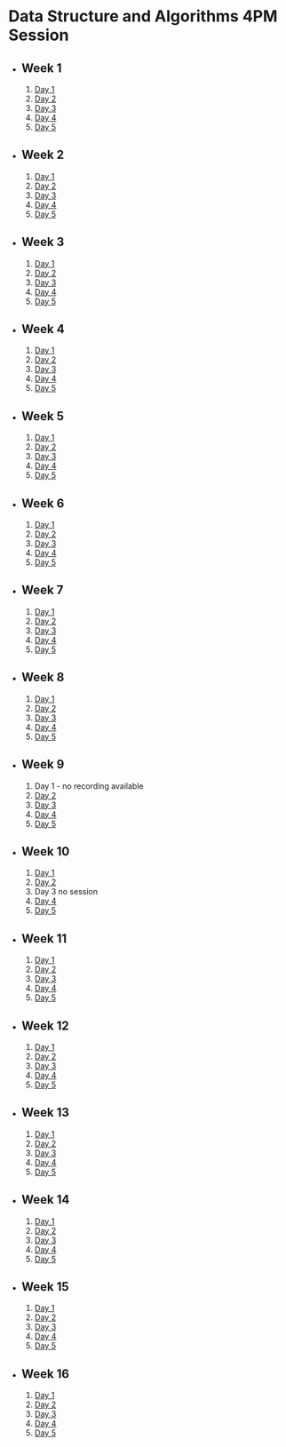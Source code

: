 # Data Structure and Algorithms 4PM Session

- ## Week 1

   1. [Day 1](https://www.facebook.com/iCodeguru/videos/945502893838177)
   2. [Day 2](https://www.facebook.com/iCodeguru/videos/735209295336122)
   3. [Day 3](https://www.facebook.com/iCodeguru/videos/744843644212863)
   4. [Day 4](https://www.facebook.com/iCodeguru/videos/326844733518062)
   5. [Day 5](https://www.facebook.com/iCodeguru/videos/3631993930418977)

- ## Week 2

   1. [Day 1](https://web.facebook.com/iCodeguru/videos/780863330538464)
   2. [Day 2](https://www.facebook.com/iCodeguru/videos/713031080958560)
   3. [Day 3](https://www.facebook.com/iCodeguru/videos/885472553029438)
   4. [Day 4](https://www.facebook.com/iCodeguru/videos/1207844140173399)
   5. [Day 5](https://www.facebook.com/iCodeguru/videos/2324246154427456)

- ## Week 3

   1. [Day 1](https://www.facebook.com/iCodeguru/videos/1032167451185152)
   2. [Day 2](https://www.facebook.com/iCodeguru/videos/907141604280142)
   3. [Day 3](https://www.facebook.com/iCodeguru/videos/3733742023514299)
   4. [Day 4](https://www.facebook.com/iCodeguru/videos/1086998426082355)
   5. [Day 5](https://www.facebook.com/iCodeguru/videos/918216146306315)

- ## Week 4

   1. [Day 1](https://www.facebook.com/iCodeguru/videos/830253252190132)
   2. [Day 2](https://www.facebook.com/iCodeguru/videos/707486368152199)
   3. [Day 3](https://www.facebook.com/iCodeguru/videos/1344256280308317)
   4. [Day 4](https://www.facebook.com/iCodeguru/videos/221921050984551)
   5. [Day 5](https://web.facebook.com/iCodeguru/videos/1026911855272952)

- ## Week 5

   1. [Day 1](https://web.facebook.com/iCodeguru/videos/1129113531597290)
   2. [Day 2](https://www.facebook.com/iCodeguru/videos/1080840446289598)
   3. [Day 3](https://www.facebook.com/iCodeguru/videos/1033178304443474)
   4. [Day 4](https://www.facebook.com/iCodeguru/videos/933178011601572)
   5. [Day 5](https://www.facebook.com/iCodeguru/videos/1054630092316604)

- ## Week 6

   1. [Day 1](https://www.facebook.com/iCodeguru/videos/1062632064777759)
   2. [Day 2](https://www.facebook.com/iCodeguru/videos/942850440850219)
   3. [Day 3](https://www.facebook.com/iCodeguru/videos/273576158880430)
   4. [Day 4](https://www.facebook.com/iCodeguru/videos/860018592601452)
   5. [Day 5](https://www.facebook.com/iCodeguru/videos/420759033637745)

- ## Week 7

   1. [Day 1](https://www.facebook.com/iCodeguru/videos/314112501132381)
   2. [Day 2](https://www.facebook.com/iCodeguru/videos/383568927611630)
   3. [Day 3](https://www.facebook.com/iCodeguru/videos/1866437633785325)
   4. [Day 4](https://www.facebook.com/iCodeguru/videos/1629674131106803)
   5. [Day 5](https://www.facebook.com/iCodeguru/videos/365847182865355)

- ## Week 8

   1. [Day 1](https://www.facebook.com/iCodeguru/videos/412491367885370)
   2. [Day 2](https://www.facebook.com/iCodeguru/videos/952603793125067)
   3. [Day 3](https://www.facebook.com/iCodeguru/videos/1541991506378058)
   4. [Day 4](https://www.facebook.com/iCodeguru/videos/360034513499150)
   5. [Day 5](https://www.facebook.com/iCodeguru/videos/355098364154961)

- ## Week 9

   1. Day 1 - no recording available
   2. [Day 2](https://www.facebook.com/iCodeguru/videos/769411201484500)
   3. [Day 3](https://www.facebook.com/iCodeguru/videos/1091210095461723)
   4. [Day 4](https://www.facebook.com/iCodeguru/videos/368055722662349)
   5. [Day 5](https://www.facebook.com/iCodeguru/videos/414663687703052)

- ## Week 10

   1. [Day 1](https://www.facebook.com/iCodeguru/videos/1115941126210868)
   2. [Day 2](https://www.facebook.com/iCodeguru/videos/1219749049006125)
   3. Day 3 no session
   4. [Day 4](https://www.facebook.com/iCodeguru/videos/941781117465591)
   5. [Day 5](https://www.facebook.com/iCodeguru/videos/813647227444651)

- ## Week 11

   1. [Day 1](https://www.facebook.com/iCodeguru/videos/341257888917343)
   2. [Day 2](https://www.facebook.com/iCodeguru/videos/397831502943713)
   3. [Day 3](https://www.facebook.com/iCodeguru/videos/7341653135856731)
   4. [Day 4](https://www.facebook.com/iCodeguru/videos/1833655607056486)
   5. [Day 5](https://www.facebook.com/iCodeguru/videos/778027447594723)

- ## Week 12

   1. [Day 1](https://www.facebook.com/iCodeguru/videos/370740762445951)
   2. [Day 2](https://www.facebook.com/iCodeguru/videos/7266780570074022)
   3. [Day 3](https://www.facebook.com/iCodeguru/videos/2527376854136573)
   4. [Day 4](https://www.facebook.com/iCodeguru/videos/1799799487183505)
   5. [Day 5](https://www.facebook.com/iCodeguru/videos/437580448711527)

- ## Week 13

   1. [Day 1](https://www.facebook.com/iCodeguru/videos/1504378886775566)
   2. [Day 2](https://www.facebook.com/iCodeguru/videos/778794047108929)
   3. [Day 3](https://www.facebook.com/iCodeguru/videos/1176589603717193)
   4. [Day 4](https://www.facebook.com/iCodeguru/videos/1165591841462941)
   5. [Day 5](https://www.facebook.com/iCodeguru/videos/422360673681000)

- ## Week 14

   1. [Day 1](https://www.facebook.com/iCodeguru/videos/1629542977450770)
   2. [Day 2](https://www.facebook.com/iCodeguru/videos/385173007743558)
   3. [Day 3](https://www.facebook.com/iCodeguru/videos/423926033661562)
   4. [Day 4](https://www.facebook.com/iCodeguru/videos/948872013289545)
   5. [Day 5](https://www.facebook.com/iCodeguru/videos/739300881620783)

- ## Week 15

   1. [Day 1](https://www.facebook.com/iCodeguru/videos/1616779869094116)
   2. [Day 2](https://www.facebook.com/iCodeguru/videos/6506734532762397)
   3. [Day 3](https://www.facebook.com/iCodeguru/videos/933481675110150)
   4. [Day 4](https://www.facebook.com/iCodeguru/videos/1263884084569170)
   5. [Day 5](https://www.facebook.com/iCodeguru/videos/1365034820870846)

- ## Week 16

   1. [Day 1](https://www.facebook.com/iCodeguru/videos/1100965491139572)
   2. [Day 2](https://www.facebook.com/iCodeguru/videos/717460060463081)
   3. [Day 3]()
   4. [Day 4]()
   5. [Day 5](https://www.facebook.com/iCodeguru/videos/1118141602645677)

<!-- - ## Week

   1. [Day 1]()
   2. [Day 2]()
   3. [Day 3]()
   4. [Day 4]()
   5. [Day 5]() -->